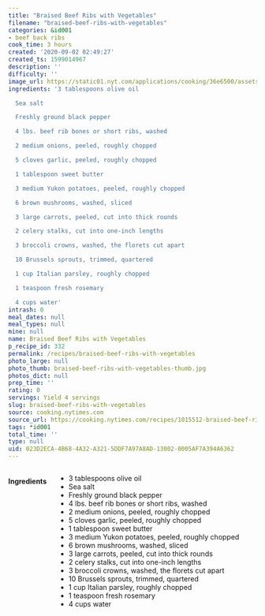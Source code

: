 ```yaml
---
title: "Braised Beef Ribs with Vegetables"
filename: "braised-beef-ribs-with-vegetables"
categories: &id001
- beef back ribs
cook_time: 3 hours
created: '2020-09-02 02:49:27'
created_ts: 1599014967
description: ''
difficulty: ''
image_url: https://static01.nyt.com/applications/cooking/36e6500/assets/13.png?1
ingredients: '3 tablespoons olive oil

  Sea salt

  Freshly ground black pepper

  4 lbs. beef rib bones or short ribs, washed

  2 medium onions, peeled, roughly chopped

  5 cloves garlic, peeled, roughly chopped

  1 tablespoon sweet butter

  3 medium Yukon potatoes, peeled, roughly chopped

  6 brown mushrooms, washed, sliced

  3 large carrots, peeled, cut into thick rounds

  2 celery stalks, cut into one-inch lengths

  3 broccoli crowns, washed, the florets cut apart

  10 Brussels sprouts, trimmed, quartered

  1 cup Italian parsley, roughly chopped

  1 teaspoon fresh rosemary

  4 cups water'
intrash: 0
meal_dates: null
meal_types: null
mine: null
name: Braised Beef Ribs with Vegetables
p_recipe_id: 332
permalink: /recipes/braised-beef-ribs-with-vegetables
photo_large: null
photo_thumb: braised-beef-ribs-with-vegetables-thumb.jpg
photos_dict: null
prep_time: ''
rating: 0
servings: Yield 4 servings
slug: braised-beef-ribs-with-vegetables
source: cooking.nytimes.com
source_url: https://cooking.nytimes.com/recipes/1015512-braised-beef-ribs-with-vegetables
tags: *id001
total_time: ''
type: null
uid: 023D2ECA-4B68-4A32-A321-5DDF7A97A8AD-13002-0005AF7A394A6362
---
```

<div class="large-8 medium-7 columns" id="writeup">	</div><!-- #writeup -->
</div><!-- #row-one -->
<div class="row" id="row-two">	<div class="medium-4 small-5 columns" id="ingredients"><h4>Ingredients</h4><div class="box box-ingredients content"><ul>
<li>3 tablespoons olive oil</li>
<li>Sea salt</li>
<li>Freshly ground black pepper</li>
<li>4 lbs. beef rib bones or short ribs, washed</li>
<li>2 medium onions, peeled, roughly chopped</li>
<li>5 cloves garlic, peeled, roughly chopped</li>
<li>1 tablespoon sweet butter</li>
<li>3 medium Yukon potatoes, peeled, roughly chopped</li>
<li>6 brown mushrooms, washed, sliced</li>
<li>3 large carrots, peeled, cut into thick rounds</li>
<li>2 celery stalks, cut into one-inch lengths</li>
<li>3 broccoli crowns, washed, the florets cut apart</li>
<li>10 Brussels sprouts, trimmed, quartered</li>
<li>1 cup Italian parsley, roughly chopped</li>
<li>1 teaspoon fresh rosemary</li>
<li>4 cups water</li>
</ul>
</div>	</div>	<div class="medium-6 small-7 columns" id="directions">	</div>